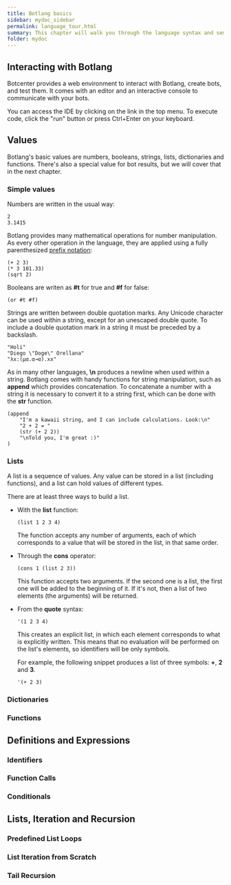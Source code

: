 ```yaml
---
title: Botlang basics
sidebar: mydoc_sidebar
permalink: language_tour.html
summary: This chapter will walk you through the language syntax and semantics in a step-by-step fashion, with plenty of examples.
folder: mydoc
---
```


## Interacting with Botlang

Botcenter provides a web environment to interact with Botlang, create bots, and test them. It comes with an editor and an interactive console to communicate with your bots.

You can access the IDE by clicking on the link in the top menu. To execute code, click the "run" button or press Ctrl+Enter on your keyboard.

## Values

Botlang's basic values are numbers, booleans, strings, lists, dictionaries and functions. There's also a special value for bot results, but we will cover that in the next chapter.

### Simple values

Numbers are written in the usual way:

<pre>
<code class="language-scheme">2
3.1415</code>
</pre>

Botlang provides many mathematical operations for number manipulation. As every other operation in the language, they are applied using a fully parenthesized [prefix notation](https://en.wikipedia.org/wiki/Polish_notation#Computer_programming):

<pre>
<code class="language-scheme">(+ 2 3)
(* 3 101.33)
(sqrt 2)</code>
</pre>

Booleans are writen as **#t** for true and **#f** for false:

<pre>
<code class="language-scheme">(or #t #f)</code>
</pre>

Strings are written between double quotation marks. Any Unicode character can be used within a string, except for an unescaped double quote. To include a double quotation mark in a string it must be preceded by a backslash.

<pre>
<code class="language-scheme">"Holi"
"Diego \"Doge\" Orellana"
"λx:(μα.α→α).xx"</code>
</pre>

As in many other languages, **\n** produces a newline when used within a string. Botlang comes with handy functions for string manipulation, such as **append** which provides concatenation. To concatenate a number with a string it is necessary to convert it to a string first, which can be done with the **str** function.

<pre>
<code class="language-scheme">(append
    "I'm a kawaii string, and I can include calculations. Look:\n"
    "2 + 2 = "
    (str (+ 2 2))
    "\nTold you, I'm great :)"
)</code>
</pre>

### Lists

A list is a sequence of values. Any value can be stored in a list (including functions), and a list can hold values of different types.

There are at least three ways to build a list.

* With the **list** function:
    <pre><code class="language-scheme">(list 1 2 3 4)</code></pre>
    The function accepts any number of arguments, each of which corresponds to a value that will be stored in the list, in that same order.
    
* Through the **cons** operator:
    <pre><code class="language-scheme">(cons 1 (list 2 3))</code></pre>
    This function accepts two arguments. If the second one is a list, the first one will be added to the beginning of it. If it's not, then a list of two elements (the arguments) will be returned.
    
* From the **quote** syntax:
    <pre><code class="language-scheme">'(1 2 3 4)</code></pre>
    This creates an explicit list, in which each element corresponds to what is explicitly written. This means that no evaluation will be performed on the list's elements, so identifiers will be only symbols.
    
    For example, the following snippet produces a list of three symbols: **+**, **2** and **3**.
    <pre><code class="language-scheme">'(+ 2 3)</code></pre>

### Dictionaries

### Functions

## Definitions and Expressions

### Identifiers

### Function Calls

### Conditionals

## Lists, Iteration and Recursion

### Predefined List Loops

### List Iteration from Scratch

### Tail Recursion
